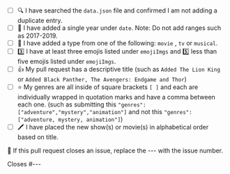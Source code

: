 <!-- You must fill out this to do list for your pull request to be accepted.  If you are adding a new TV show, movie or musical, please follow the checklist below. Place an [x] (get rid of any spaces) inside each square as you complete each item. If this pull request is to address someting other than adding shows or movies, please delete the text below and write your own description on what you have changed/added to the project. -->

- [ ] 🔍 I have searched the `data.json` file and confirmed I am not adding a duplicate entry.
- [ ] 🌈 I have added a single year under `date`. Note: Do not add ranges such as 2017-2019. 
- [ ] 📅 I have added a type from one of the following: `movie` , `tv` or `musical`.
- [ ] 3️⃣ I have at least three emojis listed under `emojiImgs` and 5️⃣ less than five emojis listed under `emojiImgs`.
- [ ] 👍 My pull request has a descriptive title (such as `Added The Lion King` or `Added Black Panther, The Avengers: Endgame and Thor`)
- [ ] ⭐ My genres are all inside of square brackets `[ ]` and each are individually wrapped in quotation marks and have a comma between each one. (such as submitting this `"genres": ["adventure","mystery","animation"]` and not this `"genres":["adventure, mystery, animation"]`)
- [ ] 🖍️ I have placed the new show(s) or movie(s) in alphabetical order based on title. 

👋 If this pull request closes an issue, replace the --- with the issue number.

Closes #---

